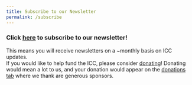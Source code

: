 ```yaml
---
title: Subscribe to our Newsletter
permalink: /subscribe
---
```

<h3>Click <a href="https://forms.gle/YdUfsX5CLRmi2n436">here</a> to subscribe to our newsletter!</h3>

This means you will receive newsletters on a ~monthly basis on ICC updates.<br>
If you would like to help fund the ICC, please consider <a href="https://bank.hackclub.com/donations/start/irvine-coding-club">donating</a>! Donating would mean a lot to us, and your donation would appear on the <a href="{{ site.baseurl }}/donations">donations tab</a> where we thank are generous sponsors. 
